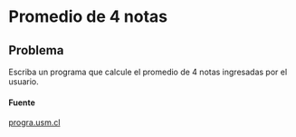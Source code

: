# Promedio de 4 notas

## Problema

Escriba un programa que calcule el promedio de 4 notas ingresadas por el usuario.

#### Fuente

[progra.usm.cl](http://progra.usm.cl/apunte/ejercicios/1/circulos.html)

